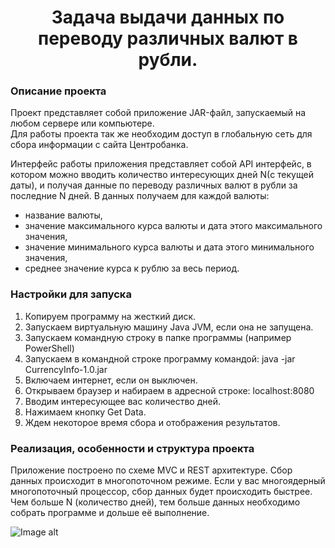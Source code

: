 <H1 align = "center"> Задача выдачи данных по переводу различных валют в рубли.</H1>

### Описание проекта

Проект представляет собой приложение JAR-файл, запускаемый на любом сервере или компьютере.<BR>
Для работы проекта так же необходим доступ в глобальную сеть для сбора информации с сайта Центробанка.

Интерфейс работы приложения представляет собой API интерфейс, в котором можно вводить количество интересующих дней N(с текущей даты),
и получая данные по переводу различных валют в рубли за последние N дней.
В данных получаем для каждой валюты:
 - название валюты,
 - значение максимального курса валюты и дата этого максимального значения,
 - значение минимального курса валюты и дата этого минимального значения,
 - среднее значение курса к рублю за весь период.

### Настройки для запуска
1. Копируем программу на жесткий диск.
2. Запускаем виртуальную машину Java JVM, если она не запущена.
3. Запускаем командную строку в папке программы (например PowerShell)
4. Запускаем в командной строке программу командой:
java -jar CurrencyInfo-1.0.jar
5. Включаем интернет, если он выключен.
6. Открываем браузер и набираем в адресной строке:
localhost:8080
7. Вводим интересующее вас количество дней.
8. Нажимаем кнопку Get Data.
9. Ждем некоторое время сбора и отображения результатов.

### Реализация, особенности и структура проекта 
Приложение построено по схеме MVC и REST архитектуре.
Сбор данных происходит в многопоточном режиме.
Если у вас многоядерный многопоточный процессор, сбор данных будет происходить быстрее.
Чем больше N (количество дней), тем больше данных необходимо собрать программе и дольше её выполнение.

![Image alt](https://github.com/KirShelt/CurrencyInfo/raw/master/src/main/resources/static/img/screen.gif)
